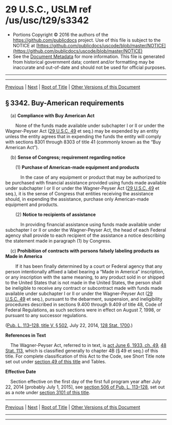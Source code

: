 ---
---

# 29 U.S.C., USLM ref /us/usc/t29/s3342

* Portions Copyright © 2016 the authors of the https://github.com/publicdocs project.
  Use of this file is subject to the NOTICE at [https://github.com/publicdocs/uscode/blob/master/NOTICE](https://github.com/publicdocs/uscode/blob/master/NOTICE)
* See the [Document Metadata](././../../../../../..//README.md) for more information.
  This file is generated from historical government data; content and/or formatting may be inaccurate and out-of-date and should not be used for official purposes.

----------
----------

[Previous](./../../../../../..//us/usc/t29/ch32/schIII/ptA/m__us_usc_t29_s3341.md) | [Next](./../../../../../..//us/usc/t29/ch32/schIII/ptA/m__us_usc_t29_s3343.md) | [Root of Title](./../../../../../../) | [Other Versions of this Document](https://publicdocs.github.io/go/links?ns=uslm&ref=%2Fus%2Fusc%2Ft29%2Fs3342)

## § 3342. Buy-American requirements

    (a) __Compliance with Buy American Act__ 

        None of the funds made available under subchapter I or II or under the Wagner-Peyser Act ([29 U.S.C. 49][/us/usc/t29/s49] et seq.) may be expended by an entity unless the entity agrees that in expending the funds the entity will comply with sections 8301 through 8303 of title 41 (commonly known as the “Buy American Act”).

    (b) __Sense of Congress; requirement regarding notice__ 

        (1) __Purchase of American-made equipment and products__ 

            In the case of any equipment or product that may be authorized to be purchased with financial assistance provided using funds made available under subchapter I or II or under the Wagner-Peyser Act ([29 U.S.C. 49][/us/usc/t29/s49] et seq.), it is the sense of Congress that entities receiving the assistance should, in expending the assistance, purchase only American-made equipment and products.

        (2) __Notice to recipients of assistance__ 

            In providing financial assistance using funds made available under subchapter I or II or under the Wagner-Peyser Act, the head of each Federal agency shall provide to each recipient of the assistance a notice describing the statement made in paragraph (1) by Congress.

    (c) __Prohibition of contracts with persons falsely labeling products as Made in America__ 

        If it has been finally determined by a court or Federal agency that any person intentionally affixed a label bearing a “Made in America” inscription, or any inscription with the same meaning, to any product sold in or shipped to the United States that is not made in the United States, the person shall be ineligible to receive any contract or subcontract made with funds made available under subchapter I or II or under the Wagner-Peyser Act ([29 U.S.C. 49][/us/usc/t29/s49] et seq.), pursuant to the debarment, suspension, and ineligibility procedures described in sections 9.400 through 9.409 of title 48, Code of Federal Regulations, as such sections were in effect on August 7, 1998, or pursuant to any successor regulations.

([Pub. L. 113–128, title V, § 502][/us/pl/113/128/s502], July 22, 2014, [128 Stat. 1700][/us/stat/128/1700].)

 __References in Text__ 

    The Wagner-Peyser Act, referred to in text, is [act June 6, 1933, ch. 49][/us/act/1933-06-06/ch49], [48 Stat. 113][/us/stat/48/113], which is classified generally to chapter 4B (§ 49 et seq.) of this title. For complete classification of this Act to the Code, see Short Title note set out under [section 49 of this title][/us/usc/t29/s49] and Tables.

 __Effective Date__ 

    Section effective on the first day of the first full program year after July 22, 2014 \[probably July 1, 2015\], see [section 506 of Pub. L. 113–128][/us/pl/113/128/s506], set out as a note under [section 3101 of this title][/us/usc/t29/s3101].

----------

[Previous](./../../../../../..//us/usc/t29/ch32/schIII/ptA/m__us_usc_t29_s3341.md) | [Next](./../../../../../..//us/usc/t29/ch32/schIII/ptA/m__us_usc_t29_s3343.md) | [Root of Title](./../../../../../../) | [Other Versions of this Document](https://publicdocs.github.io/go/links?ns=uslm&ref=%2Fus%2Fusc%2Ft29%2Fs3342)

----------
----------

[/us/usc/t29/s49]: https://publicdocs.github.io/go/links?ns=uslm&ref=%2Fus%2Fusc%2Ft29%2Fs49
[/us/usc/t29/s49]: https://publicdocs.github.io/go/links?ns=uslm&ref=%2Fus%2Fusc%2Ft29%2Fs49
[/us/usc/t29/s49]: https://publicdocs.github.io/go/links?ns=uslm&ref=%2Fus%2Fusc%2Ft29%2Fs49
[/us/pl/113/128/s502]: https://publicdocs.github.io/go/links?ns=uslm&ref=%2Fus%2Fpl%2F113%2F128%2Fs502
[/us/stat/128/1700]: https://publicdocs.github.io/go/links?ns=uslm&ref=%2Fus%2Fstat%2F128%2F1700
[/us/act/1933-06-06/ch49]: https://publicdocs.github.io/go/links?ns=uslm&ref=%2Fus%2Fact%2F1933-06-06%2Fch49
[/us/stat/48/113]: https://publicdocs.github.io/go/links?ns=uslm&ref=%2Fus%2Fstat%2F48%2F113
[/us/usc/t29/s49]: https://publicdocs.github.io/go/links?ns=uslm&ref=%2Fus%2Fusc%2Ft29%2Fs49
[/us/pl/113/128/s506]: https://publicdocs.github.io/go/links?ns=uslm&ref=%2Fus%2Fpl%2F113%2F128%2Fs506
[/us/usc/t29/s3101]: https://publicdocs.github.io/go/links?ns=uslm&ref=%2Fus%2Fusc%2Ft29%2Fs3101


